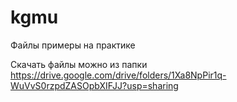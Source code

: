 # kgmu
Файлы примеры на практике

Скачать файлы можно из папки 
https://drive.google.com/drive/folders/1Xa8NpPir1q-WuVvS0rzpdZASOpbXIFJJ?usp=sharing

